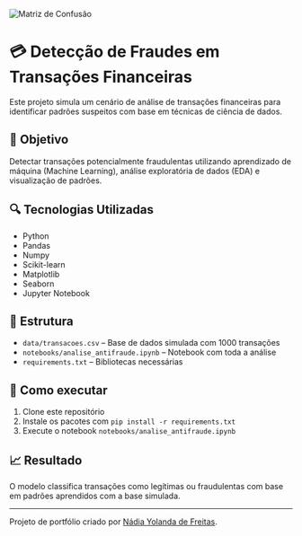 ![Matriz de Confusão](notebooks/matriz_confusao_fraude.png)

# 💳 Detecção de Fraudes em Transações Financeiras

Este projeto simula um cenário de análise de transações financeiras para identificar padrões suspeitos com base em técnicas de ciência de dados.

## 📌 Objetivo
Detectar transações potencialmente fraudulentas utilizando aprendizado de máquina (Machine Learning), análise exploratória de dados (EDA) e visualização de padrões.

## 🔍 Tecnologias Utilizadas
- Python
- Pandas
- Numpy
- Scikit-learn
- Matplotlib
- Seaborn
- Jupyter Notebook

## 📁 Estrutura
- `data/transacoes.csv` – Base de dados simulada com 1000 transações
- `notebooks/analise_antifraude.ipynb` – Notebook com toda a análise
- `requirements.txt` – Bibliotecas necessárias

## 🚀 Como executar
1. Clone este repositório
2. Instale os pacotes com `pip install -r requirements.txt`
3. Execute o notebook `notebooks/analise_antifraude.ipynb`

## 📈 Resultado
O modelo classifica transações como legítimas ou fraudulentas com base em padrões aprendidos com a base simulada.

---

Projeto de portfólio criado por [Nádia Yolanda de Freitas](https://www.linkedin.com/in/nadia-yolanda-226a7ab6/).
